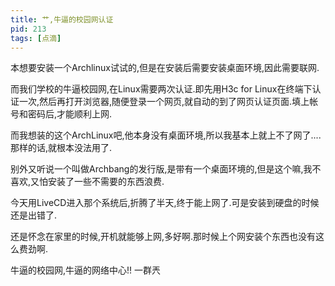 ```yaml
---
title: 艹,牛逼的校园网认证
pid: 213
tags: [点滴]
---
```

本想要安装一个Archlinux试试的,但是在安装后需要安装桌面环境,因此需要联网.

而我们学校的牛逼校园网,在Linux需要两次认证.即先用H3c for Linux在终端下认证一次,然后再打开浏览器,随便登录一个网页,就自动的到了网页认证页面.填上帐号和密码后,才能顺利上网.

而我想装的这个ArchLinux吧,他本身没有桌面环境,所以我基本上就上不了网了....那样的话,就根本没法用了.

别外又听说一个叫做Archbang的发行版,是带有一个桌面环境的,但是这个嘛,我不喜欢,又怕安装了一些不需要的东西浪费.

今天用LiveCD进入那个系统后,折腾了半天,终于能上网了.可是安装到硬盘的时候还是出错了.

还是怀念在家里的时候,开机就能够上网,多好啊.那时候上个网安装个东西也没有这么费劲啊.

牛逼的校园网,牛逼的网络中心!! 一群兲
